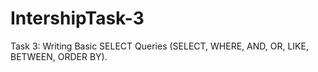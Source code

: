 # IntershipTask-3
Task 3: Writing Basic SELECT Queries (SELECT, WHERE, AND, OR, LIKE, BETWEEN, ORDER BY).
